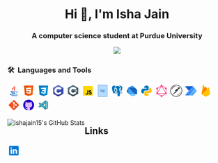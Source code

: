 <h1 align="center">Hi 👋, I'm Isha Jain</h1>
<h3 align="center">A computer science student at Purdue University</h3>

<p align="center">
  <img src="https://komarev.com/ghpvc/?username=ishajain15&color=blue&style=flat">
</p>

### 🛠 &nbsp;Languages and Tools
<p float="left">
  <img src="java.png" width="30" height="30"/>
  <img src="html-5.png" width="30" height="30"/>
  <img src="css3.png" width="30" height="30"/>
  <img src="c-programming.png" width="30" height="30"/>
  <img src="c-sharp.png" width="30" height="30"/>
  <img src="javascript.png" width="30" height="30"/>
  <img src="sql.png" width="30" height="30"/>
  <img src="postgresql.png" width="30" height="30"/>
  <img src="dart.png" width="30" height="30"/>
  <img src="python.png" width="30" height="30"/>
  <img src="graphql.png" width="30" height="30"/>
  <img src="postman-api.png" width="30" height="30"/>
  <img src="microsoft-power-automate-2020.png" width="30" height="30"/>
  <img src="firebase.png" width="30" height="30"/>
  <img src="git.png" width="30" height="30"/>
  <img src="github.png" width="30" height="30"/>
  <img src="visual-studio-code-2019.png" width="30" height="30"/>
</p>

<img align="left" alt="ishajain15's GitHub Stats" src="https://github-readme-stats.vercel.app/api?username=ishajain15&count_private=true&show_icons=true&theme=graywhite&hide=stars&hide_border=true"/>

## Links
[<img src="linkedin.png" width="30" height="30"/>](https://www.linkedin.com/in/ishajain15/)
